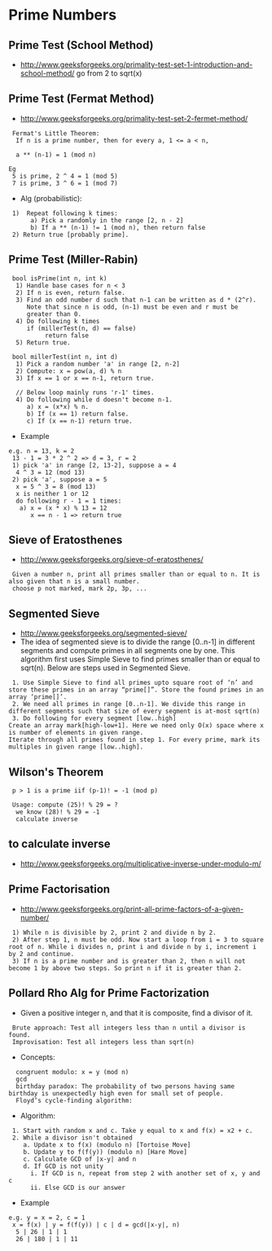 # Prime Numbers

## Prime Test (School Method)
- http://www.geeksforgeeks.org/primality-test-set-1-introduction-and-school-method/
 go from 2 to sqrt(x)

## Prime Test (Fermat Method)
- http://www.geeksforgeeks.org/primality-test-set-2-fermet-method/
```
 Fermat's Little Theorem:
  If n is a prime number, then for every a, 1 <= a < n,

  a ** (n-1) = 1 (mod n)

Eg
 5 is prime, 2 ^ 4 = 1 (mod 5)
 7 is prime, 3 ^ 6 = 1 (mod 7)
```
- Alg (probabilistic):
```
 1)  Repeat following k times:
      a) Pick a randomly in the range [2, n - 2]
      b) If a ** (n-1) != 1 (mod n), then return false
 2) Return true [probably prime].
```

## Prime Test (Miller-Rabin)
```
 bool isPrime(int n, int k)
  1) Handle base cases for n < 3
  2) If n is even, return false.
  3) Find an odd number d such that n-1 can be written as d * (2^r). 
     Note that since n is odd, (n-1) must be even and r must be 
     greater than 0.
  4) Do following k times
     if (millerTest(n, d) == false)
          return false
  5) Return true.

 bool millerTest(int n, int d)
  1) Pick a random number 'a' in range [2, n-2]
  2) Compute: x = pow(a, d) % n
  3) If x == 1 or x == n-1, return true.

  // Below loop mainly runs 'r-1' times.
  4) Do following while d doesn't become n-1.
     a) x = (x*x) % n.
     b) If (x == 1) return false.
     c) If (x == n-1) return true.
```
- Example
```
e.g. n = 13, k = 2
 13 - 1 = 3 * 2 ^ 2 => d = 3, r = 2
 1) pick 'a' in range [2, 13-2], suppose a = 4
  4 ^ 3 = 12 (mod 13)
 2) pick 'a', suppose a = 5
  x = 5 ^ 3 = 8 (mod 13)
  x is neither 1 or 12
  do following r - 1 = 1 times:
   a) x = (x * x) % 13 = 12
      x == n - 1 => return true
```

## Sieve of Eratosthenes
- http://www.geeksforgeeks.org/sieve-of-eratosthenes/
```
 Given a number n, print all primes smaller than or equal to n. It is also given that n is a small number.
 choose p not marked, mark 2p, 3p, ...
```

## Segmented Sieve
- http://www.geeksforgeeks.org/segmented-sieve/
- The idea of segmented sieve is to divide the range [0..n-1] in different segments and compute primes in all segments one by one. This algorithm first uses Simple Sieve to find primes smaller than or equal to sqrt(n). Below are steps used in Segmented Sieve.
```
 1. Use Simple Sieve to find all primes upto square root of ‘n’ and store these primes in an array “prime[]”. Store the found primes in an array ‘prime[]’.
 2. We need all primes in range [0..n-1]. We divide this range in different segments such that size of every segment is at-most sqrt(n)
 3. Do following for every segment [low..high]
Create an array mark[high-low+1]. Here we need only O(x) space where x is number of elements in given range.
Iterate through all primes found in step 1. For every prime, mark its multiples in given range [low..high].
```

## Wilson's Theorem
```
 p > 1 is a prime iif (p-1)! = -1 (mod p)
 
 Usage: compute (25)! % 29 = ?
  we know (28)! % 29 = -1
  calculate inverse
```

## to calculate inverse
- http://www.geeksforgeeks.org/multiplicative-inverse-under-modulo-m/

## Prime Factorisation
- http://www.geeksforgeeks.org/print-all-prime-factors-of-a-given-number/
```
 1) While n is divisible by 2, print 2 and divide n by 2.
 2) After step 1, n must be odd. Now start a loop from i = 3 to square root of n. While i divides n, print i and divide n by i, increment i by 2 and continue.
 3) If n is a prime number and is greater than 2, then n will not become 1 by above two steps. So print n if it is greater than 2.
```

## Pollard Rho Alg for Prime Factorization
- Given a positive integer n, and that it is composite, find a divisor of it.
```
 Brute approach: Test all integers less than n until a divisor is found.
 Improvisation: Test all integers less than sqrt(n)
```
- Concepts:
```
  congruent modulo: x = y (mod n)
  gcd
  birthday paradox: The probability of two persons having same birthday is unexpectedly high even for small set of people.
  Floyd’s cycle-finding algorithm:
```
- Algorithm:
```
 1. Start with random x and c. Take y equal to x and f(x) = x2 + c.
 2. While a divisor isn't obtained
    a. Update x to f(x) (modulo n) [Tortoise Move]
    b. Update y to f(f(y)) (modulo n) [Hare Move]
    c. Calculate GCD of |x-y| and n
    d. If GCD is not unity
      i. If GCD is n, repeat from step 2 with another set of x, y and c
      ii. Else GCD is our answer 
```
- Example
```
e.g. y = x = 2, c = 1
 x = f(x) | y = f(f(y)) | c | d = gcd(|x-y|, n)
  5 | 26 | 1 | 1
  26 | 180 | 1 | 11
```
